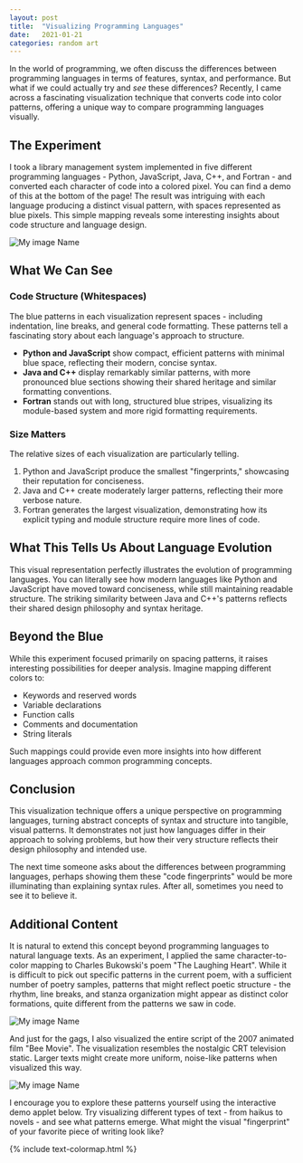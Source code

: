 ```yaml
---
layout: post
title:  "Visualizing Programming Languages"
date:   2021-01-21
categories: random art
---
```


In the world of programming, we often discuss the differences between programming languages in terms of features, syntax, and performance. But what if we could actually try and *see* these differences? Recently, I came across a fascinating visualization technique that converts code into color patterns, offering a unique way to compare programming languages visually.

## The Experiment

I took a library management system implemented in five different programming languages - Python, JavaScript, Java, C++, and Fortran - and converted each character of code into a colored pixel. You can find a demo of this at the bottom of the page! The result was intriguing with each language producing a distinct visual pattern, with spaces represented as blue pixels. This simple mapping reveals some interesting insights about code structure and language design.

![My image Name](/blog/assets/images/color_letters/languages.png)

## What We Can See

### Code Structure (Whitespaces)
The blue patterns in each visualization represent spaces - including indentation, line breaks, and general code formatting. These patterns tell a fascinating story about each language's approach to structure.

- **Python and JavaScript** show compact, efficient patterns with minimal blue space, reflecting their modern, concise syntax.
- **Java and C++** display remarkably similar patterns, with more pronounced blue sections showing their shared heritage and similar formatting conventions.
- **Fortran** stands out with long, structured blue stripes, visualizing its module-based system and more rigid formatting requirements.

### Size Matters
The relative sizes of each visualization are particularly telling.

1. Python and JavaScript produce the smallest "fingerprints," showcasing their reputation for conciseness.
2. Java and C++ create moderately larger patterns, reflecting their more verbose nature.
3. Fortran generates the largest visualization, demonstrating how its explicit typing and module structure require more lines of code.

## What This Tells Us About Language Evolution

This visual representation perfectly illustrates the evolution of programming languages. You can literally see how modern languages like Python and JavaScript have moved toward conciseness, while still maintaining readable structure. The striking similarity between Java and C++'s patterns reflects their shared design philosophy and syntax heritage.

## Beyond the Blue

While this experiment focused primarily on spacing patterns, it raises interesting possibilities for deeper analysis. Imagine mapping different colors to:
- Keywords and reserved words
- Variable declarations
- Function calls
- Comments and documentation
- String literals

Such mappings could provide even more insights into how different languages approach common programming concepts.

## Conclusion

This visualization technique offers a unique perspective on programming languages, turning abstract concepts of syntax and structure into tangible, visual patterns. It demonstrates not just how languages differ in their approach to solving problems, but how their very structure reflects their design philosophy and intended use.

The next time someone asks about the differences between programming languages, perhaps showing them these "code fingerprints" would be more illuminating than explaining syntax rules. After all, sometimes you need to see it to believe it.

## Additional Content

It is natural to extend this concept beyond programming languages to natural language texts. As an experiment, I applied the same character-to-color mapping to Charles Bukowski's poem "The Laughing Heart". While it is difficult to pick out specific patterns in the current poem, with a sufficient number of poetry samples, patterns that might reflect poetic structure - the rhythm, line breaks, and stanza organization might appear as distinct color formations, quite different from the patterns we saw in code.

![My image Name](/blog/assets/images/color_letters/the_laughing_heart.png)

And just for the gags, I also visualized the entire script of the 2007 animated film "Bee Movie". The visualization resembles the nostalgic CRT television static. Larger texts might create more uniform, noise-like patterns when visualized this way.

![My image Name](/blog/assets/images/color_letters/bee_movie.png)

I encourage you to explore these patterns yourself using the interactive demo applet below. Try visualizing different types of text - from haikus to novels - and see what patterns emerge. What might the visual "fingerprint" of your favorite piece of writing look like?

{% include text-colormap.html %}

